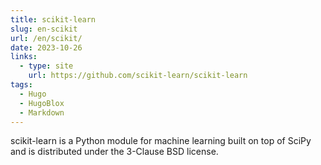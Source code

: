 ```yaml
---
title: scikit-learn
slug: en-scikit
url: /en/scikit/
date: 2023-10-26
links:
  - type: site
    url: https://github.com/scikit-learn/scikit-learn
tags:
  - Hugo
  - HugoBlox
  - Markdown
---
```


scikit-learn is a Python module for machine learning built on top of SciPy and is distributed under the 3-Clause BSD license.

<!--more-->
